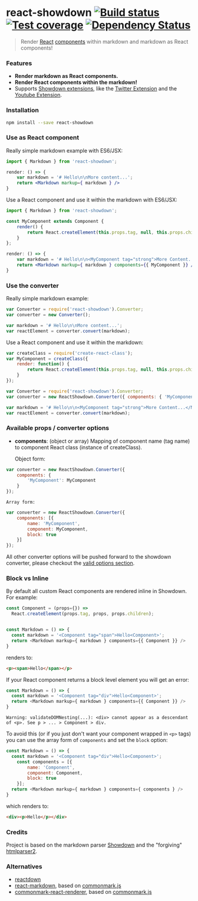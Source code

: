 # react-showdown [![Build status][travis-image]][travis-url] [![Test coverage][coveralls-image]][coveralls-url] [![Dependency Status][dependency-image]][dependency-url]

> Render [React](http://facebook.github.io/react/index.html)
> [components](http://facebook.github.io/react/docs/component-specs.html)
> within markdown and markdown as React components!

### Features

* **Render markdown as React components.**
* **Render React components within the markdown!**
* Supports [Showdown extensions](https://github.com/showdownjs/showdown/wiki/extensions), like the
  [Twitter Extension](https://github.com/showdownjs/twitter-extension) and the
  [Youtube Extension](https://github.com/showdownjs/youtube-extension).

### Installation

```bash
npm install --save react-showdown
```

### Use as React component

Really simple markdown example with ES6/JSX:

```jsx
import { Markdown } from 'react-showdown';

render: () => {
    var markdown = '# Hello\n\nMore content...';
    return <Markdown markup={ markdown } />
}
```

Use a React component and use it within the markdown with ES6/JSX:

```jsx
import { Markdown } from 'react-showdown';

const MyComponent extends Component {
	render() {
		return React.createElement(this.props.tag, null, this.props.children);
	}
};

render: () => {
    var markdown = '# Hello\n\n<MyComponent tag="strong">More Content...</MyComponent>';
    return <Markdown markup={ markdown } components={{ MyComponent }} />
}
```

### Use the converter

Really simple markdown example:

```js
var Converter = require('react-showdown').Converter;
var converter = new Converter();

var markdown = '# Hello\n\nMore content...';
var reactElement = converter.convert(markdown);
```

Use a React component and use it within the markdown:

```js
var createClass = require('create-react-class');
var MyComponent = createClass({
	render: function() {
		return React.createElement(this.props.tag, null, this.props.children);
	}
});

var Converter = require('react-showdown').Converter;
var converter = new ReactShowdown.Converter({ components: { 'MyComponent': MyComponent }});

var markdown = '# Hello\n\n<MyComponent tag="strong">More Content...</MyComponent>';
var reactElement = converter.convert(markdown);
```

### Available props / converter options

* **components**: (object or array) Mapping of component name (tag name) to component React class (instance of createClass).

	Object form:
```javascript
var converter = new ReactShowdown.Converter({
	components: {
		'MyComponent': MyComponent
	}
});
```

	Array form:
```javascript
var converter = new ReactShowdown.Converter({
	components: [{
		name: 'MyComponent',
		component: MyComponent,
		block: true
	}]
});
```


All other converter options will be pushed forward to the showdown converter, please
checkout the [valid options section](https://github.com/showdownjs/showdown#valid-options).

### Block vs Inline
By default all custom React components are rendered inline in Showdown. For example:
```javascript
const Component = (props={}) =>
  React.createElement(props.tag, props, props.children);


const Markdown = () => {
  const markdown = '<Component tag="span">Hello<Component>';
  return <Markdown markup={ markdown } components={{ Component }} />
}
```
renders to:
```html
<p><span>Hello</span></p>
```

If your React component returns a block level element you will get an error:
```javascript
const Markdown = () => {
  const markdown = '<Component tag="div">Hello<Component>';
  return <Markdown markup={ markdown } components={{ Component }} />
}
```
```
Warning: validateDOMNesting(...): <div> cannot appear as a descendant of <p>. See p > ... > Component > div.
```

To avoid this (or if you just don't want your component wrapped in `<p>` tags) you can use the array form of `components` and set the `block` option:
```javascript
const Markdown = () => {
  const markdown = '<Component tag="div">Hello<Component>';
	const components = [{
		name: 'Component',
		component: Component,
		block: true
	}];
  return <Markdown markup={ markdown } components={ components } />
}
```
which renders to:
```html
<div><p>Hello</p></div>
```

### Credits

Project is based on the markdown parser [Showdown](https://github.com/showdownjs/showdown) and
the "forgiving" [htmlparser2](https://github.com/fb55/htmlparser2/).

### Alternatives

* [reactdown](https://github.com/andreypopp/reactdown)
* [react-markdown](https://github.com/rexxars/react-markdown), based on
  [commonmark.js](https://github.com/jgm/commonmark.js)
* [commonmark-react-renderer](https://github.com/rexxars/commonmark-react-renderer), based on
  [commonmark.js](https://github.com/jgm/commonmark.js)

[travis-image]: https://img.shields.io/travis/jerolimov/react-showdown/master.svg?style=flat-square
[travis-url]: https://travis-ci.org/jerolimov/react-showdown
[coveralls-image]: https://img.shields.io/coveralls/jerolimov/react-showdown/master.svg?style=flat-square
[coveralls-url]: https://coveralls.io/r/jerolimov/react-showdown
[dependency-image]: http://img.shields.io/david/jerolimov/react-showdown.svg?style=flat-square
[dependency-url]: https://david-dm.org/jerolimov/react-showdown
